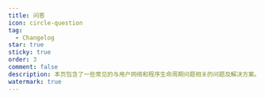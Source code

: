 ```yaml
---
title: 问答
icon: circle-question
tag:
  - Changelog
star: true
sticky: true
order: 3
comment: false
description: 本页包含了一些常见的与用户网络和程序生命周期问题相关的问题及解决方案。
watermark: true
---
```


<!-- @include: @src/about/changelog.md -->